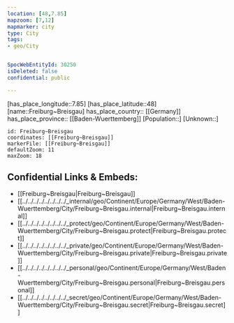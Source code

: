 ```yaml
---
location: [48,7.85] 
mapzoom: [7,12] 
mapmarker: city 
type: City
tags:
- geo/City


SpocWebEntityId: 30250
isDeleted: false
confidential: public

---
```

[has_place_longitude::7.85] 
[has_place_latitude::48] 
[name::Freiburg~Breisgau] 
has_place_country:: [[Germany]]  
has_place_province:: [[Baden-Wuerttemberg]] 
[Population::] 
[Unknown::] 


```leaflet
id: Freiburg~Breisgau
coordinates: [[Freiburg~Breisgau]] 
markerFile: [[Freiburg~Breisgau]] 
defaultZoom: 11 
maxZoom: 18
```


## Confidential Links & Embeds: 
- [[Freiburg~Breisgau|Freiburg~Breisgau]]  
- [[../../../../../../../../_internal/geo/Continent/Europe/Germany/West/Baden-Wuerttemberg/City/Freiburg~Breisgau.internal|Freiburg~Breisgau.internal]] 
- [[../../../../../../../../_protect/geo/Continent/Europe/Germany/West/Baden-Wuerttemberg/City/Freiburg~Breisgau.protect|Freiburg~Breisgau.protect]] 
- [[../../../../../../../../_private/geo/Continent/Europe/Germany/West/Baden-Wuerttemberg/City/Freiburg~Breisgau.private|Freiburg~Breisgau.private]] 
- [[../../../../../../../../_personal/geo/Continent/Europe/Germany/West/Baden-Wuerttemberg/City/Freiburg~Breisgau.personal|Freiburg~Breisgau.personal]] 
- [[../../../../../../../../_secret/geo/Continent/Europe/Germany/West/Baden-Wuerttemberg/City/Freiburg~Breisgau.secret|Freiburg~Breisgau.secret]] 
